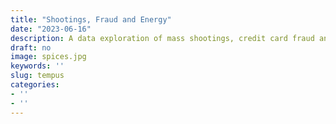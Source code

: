 ```yaml
---
title: "Shootings, Fraud and Energy"
date: "2023-06-16"
description: A data exploration of mass shootings, credit card fraud and energy
draft: no
image: spices.jpg
keywords: ''
slug: tempus
categories:
- ''
- ''
---
```


















